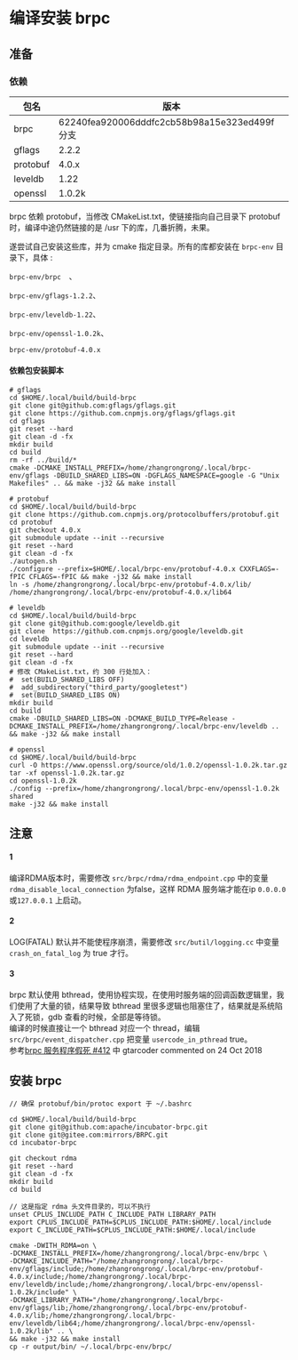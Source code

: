 # 编译安装 brpc
## 准备
### 依赖

| 包名 | 版本 |
| --------- | --------- |
| brpc | 62240fea920006dddfc2cb58b98a15e323ed499f 分支 |
| gflags | 2.2.2 |
| protobuf | 4.0.x |
| leveldb | 1.22 |
| openssl | 1.0.2k |

brpc 依赖 protobuf，当修改 CMakeList.txt，使链接指向自己目录下 protobuf 时，编译中途仍然链接的是 /usr 下的库，几番折腾，未果。

遂尝试自己安装这些库，并为 cmake 指定目录。所有的库都安装在 `brpc-env` 目录下，具体 :  

`brpc-env/brpc	`、  

`brpc-env/gflags-1.2.2`、  

`brpc-env/leveldb-1.22`、  

`brpc-env/openssl-1.0.2k`、  

`brpc-env/protobuf-4.0.x` 

#### 依赖包安装脚本

```
# gflags
cd $HOME/.local/build/build-brpc
git clone git@github.com:gflags/gflags.git
git clone https://github.com.cnpmjs.org/gflags/gflags.git
cd gflags
git reset --hard
git clean -d -fx
mkdir build
cd build
rm -rf ../build/*
cmake -DCMAKE_INSTALL_PREFIX=/home/zhangrongrong/.local/brpc-env/gflags -DBUILD_SHARED_LIBS=ON -DGFLAGS_NAMESPACE=google -G "Unix Makefiles" .. && make -j32 && make install

# protobuf
cd $HOME/.local/build/build-brpc
git clone https://github.com.cnpmjs.org/protocolbuffers/protobuf.git
cd protobuf
git checkout 4.0.x
git submodule update --init --recursive
git reset --hard
git clean -d -fx
./autogen.sh
./configure --prefix=$HOME/.local/brpc-env/protobuf-4.0.x CXXFLAGS=-fPIC CFLAGS=-fPIC && make -j32 && make install
ln -s /home/zhangrongrong/.local/brpc-env/protobuf-4.0.x/lib/ /home/zhangrongrong/.local/brpc-env/protobuf-4.0.x/lib64

# leveldb
cd $HOME/.local/build/build-brpc
git clone git@github.com:google/leveldb.git
git clone  https://github.com.cnpmjs.org/google/leveldb.git
cd leveldb
git submodule update --init --recursive
git reset --hard
git clean -d -fx
# 修改 CMakeList.txt，约 300 行处加入：
#  set(BUILD_SHARED_LIBS OFF)
#  add_subdirectory("third_party/googletest")
#  set(BUILD_SHARED_LIBS ON)
mkdir build
cd build
cmake -DBUILD_SHARED_LIBS=ON -DCMAKE_BUILD_TYPE=Release -DCMAKE_INSTALL_PREFIX=/home/zhangrongrong/.local/brpc-env/leveldb .. && make -j32 && make install

# openssl
cd $HOME/.local/build/build-brpc
curl -O https://www.openssl.org/source/old/1.0.2/openssl-1.0.2k.tar.gz
tar -xf openssl-1.0.2k.tar.gz
cd openssl-1.0.2k
./config --prefix=/home/zhangrongrong/.local/brpc-env/openssl-1.0.2k shared
make -j32 && make install
```

## 注意

#### 1
编译RDMA版本时，需要修改 `src/brpc/rdma/rdma_endpoint.cpp` 中的变量 `rdma_disable_local_connection` 为false，这样 RDMA 服务端才能在ip `0.0.0.0`或`127.0.0.1` 上启动。
#### 2
LOG(FATAL) 默认并不能使程序崩溃，需要修改 `src/butil/logging.cc` 中变量 `crash_on_fatal_log` 为 true 才行。

#### 3
brpc 默认使用 bthread，使用协程实现，在使用时服务端的回调函数逻辑里，我们使用了大量的锁，结果导致 bthread 里很多逻辑也阻塞住了，结果就是系统陷入了死锁，gdb 查看的时候，全部是等待锁。  
编译的时候直接让一个 bthread 对应一个 thread，编辑 `src/brpc/event_dispatcher.cpp` 把变量 `usercode_in_pthread` true。  
参考[brpc 服务程序假死
#412](https://github.com/apache/incubator-brpc/issues/412) 中 gtarcoder commented on 24 Oct 2018

## 安装 brpc
```
// 确保 protobuf/bin/protoc export 于 ~/.bashrc

cd $HOME/.local/build/build-brpc
git clone git@github.com:apache/incubator-brpc.git
git clone git@gitee.com:mirrors/BRPC.git
cd incubator-brpc

git checkout rdma
git reset --hard
git clean -d -fx
mkdir build
cd build

// 这是指定 rdma 头文件目录的，可以不执行
unset CPLUS_INCLUDE_PATH C_INCLUDE_PATH LIBRARY_PATH
export CPLUS_INCLUDE_PATH=$CPLUS_INCLUDE_PATH:$HOME/.local/include
export C_INCLUDE_PATH=$CPLUS_INCLUDE_PATH:$HOME/.local/include

cmake -DWITH_RDMA=on \
-DCMAKE_INSTALL_PREFIX=/home/zhangrongrong/.local/brpc-env/brpc \
-DCMAKE_INCLUDE_PATH="/home/zhangrongrong/.local/brpc-env/gflags/include;/home/zhangrongrong/.local/brpc-env/protobuf-4.0.x/include;/home/zhangrongrong/.local/brpc-env/leveldb/include;/home/zhangrongrong/.local/brpc-env/openssl-1.0.2k/include" \
-DCMAKE_LIBRARY_PATH="/home/zhangrongrong/.local/brpc-env/gflags/lib;/home/zhangrongrong/.local/brpc-env/protobuf-4.0.x/lib;/home/zhangrongrong/.local/brpc-env/leveldb/lib64;/home/zhangrongrong/.local/brpc-env/openssl-1.0.2k/lib" .. \
&& make -j32 && make install
cp -r output/bin/ ~/.local/brpc-env/brpc/
```

